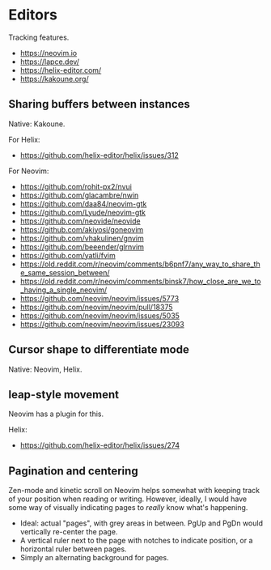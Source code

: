 # Editors

Tracking features.

-   <https://neovim.io>
-   <https://lapce.dev/>
-   <https://helix-editor.com/>
-   <https://kakoune.org/>


## Sharing buffers between instances

Native: Kakoune.

For Helix:

-   <https://github.com/helix-editor/helix/issues/312>

For Neovim:

-   <https://github.com/rohit-px2/nvui>
-   <https://github.com/glacambre/nwin>
-   <https://github.com/daa84/neovim-gtk>
-   <https://github.com/Lyude/neovim-gtk>
-   <https://github.com/neovide/neovide>
-   <https://github.com/akiyosi/goneovim>
-   <https://github.com/vhakulinen/gnvim>
-   <https://github.com/beeender/glrnvim>
-   <https://github.com/yatli/fvim>
-   <https://old.reddit.com/r/neovim/comments/b6pnf7/any_way_to_share_the_same_session_between/>
-   <https://old.reddit.com/r/neovim/comments/binsk7/how_close_are_we_to_having_a_single_neovim/>
-   <https://github.com/neovim/neovim/issues/5773>
-   <https://github.com/neovim/neovim/pull/18375>
-   <https://github.com/neovim/neovim/issues/5035>
-   <https://github.com/neovim/neovim/issues/23093>


## Cursor shape to differentiate mode

Native: Neovim, Helix.


## leap-style movement

Neovim has a plugin for this.

Helix:

-   <https://github.com/helix-editor/helix/issues/274>


## Pagination and centering

Zen-mode and kinetic scroll on Neovim helps somewhat with keeping track 
of your position when reading or writing. However, ideally, I would have 
some way of visually indicating pages to *really* know what's happening.

-   Ideal: actual "pages", with grey areas in between. PgUp and PgDn 
    would vertically re-center the page.
-   A vertical ruler next to the page with notches to indicate position, 
    or a horizontal ruler between pages.
-   Simply an alternating background for pages.
